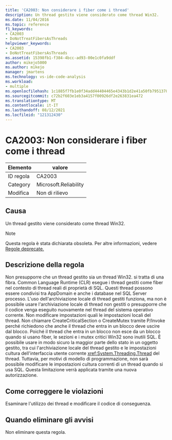 ```yaml
---
title: 'CA2003: Non considerare i fiber come i thread'
description: Un thread gestito viene considerato come thread Win32.
ms.date: 11/04/2016
ms.topic: reference
f1_keywords:
- CA2003
- DoNotTreatFibersAsThreads
helpviewer_keywords:
- CA2003
- DoNotTreatFibersAsThreads
ms.assetid: 15398fb1-f384-4bcc-ad93-00e1c0fa9ddf
author: mikejo5000
ms.author: mikejo
manager: jmartens
ms.technology: vs-ide-code-analysis
ms.workload:
- multiple
ms.openlocfilehash: 1c1885f7fb1e0f34add44404465e4343b1d2e41a50fb79513785875dec681f0c
ms.sourcegitcommit: c72b2f603e1eb3a4157f00926df2e263831ea472
ms.translationtype: MT
ms.contentlocale: it-IT
ms.lasthandoff: 08/12/2021
ms.locfileid: "121312430"
---
```

# <a name="ca2003-do-not-treat-fibers-as-threads"></a>CA2003: Non considerare i fiber come i thread

|Elemento|valore|
|-|-|
|ID regola|CA2003|
|Category|Microsoft.Reliability|
|Modifica|Non di rilievo|

## <a name="cause"></a>Causa
Un thread gestito viene considerato come thread Win32.

> [!NOTE]
> Questa regola è stata dichiarata obsoleta. Per altre informazioni, vedere [Regole deprecate.](fxcop-unported-deprecated-rules.md)

## <a name="rule-description"></a>Descrizione della regola

Non presupporre che un thread gestito sia un thread Win32. si tratta di una fibra. Common Language Runtime (CLR) esegue i thread gestiti come fiber nel contesto di thread reali di proprietà di SQL. Questi thread possono essere condivisi tra AppDomain e anche i database nel SQL Server processo. L'uso dell'archiviazione locale di thread gestiti funziona, ma non è possibile usare l'archiviazione locale di thread non gestiti o presupporre che il codice venga eseguito nuovamente nel thread del sistema operativo corrente. Non modificare impostazioni quali le impostazioni locali del thread. Non chiamare CreateCriticalSection o CreateMutex tramite P/Invoke perché richiedono che anche il thread che entra in un blocco deve uscire dal blocco. Poiché il thread che entra in un blocco non esce da un blocco quando si usano fiber, le sezioni e i mutex critici Win32 sono inutili SQL. È possibile usare in modo sicuro la maggior parte dello stato in un oggetto gestito, tra cui l'archiviazione locale del thread gestito e le impostazioni cultura dell'interfaccia utente corrente <xref:System.Threading.Thread> del thread. Tuttavia, per motivi di modello di programmazione, non sarà possibile modificare le impostazioni cultura correnti di un thread quando si usa SQL. Questa limitazione verrà applicata tramite una nuova autorizzazione.

## <a name="how-to-fix-violations"></a>Come correggere le violazioni

Esaminare l'utilizzo dei thread e modificare il codice di conseguenza.

## <a name="when-to-suppress-warnings"></a>Quando eliminare gli avvisi

Non eliminare questa regola.
